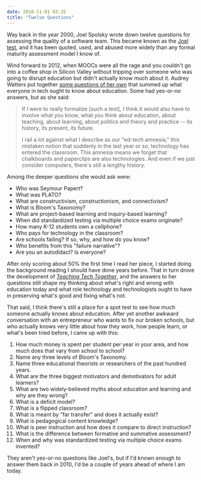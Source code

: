 ```yaml
---
date: 2018-11-01 03:35
title: "Twelve Questions"
---
```


Way back in the year 2000,
Joel Spolsky wrote down twelve questions for assessing the quality of a software team.
This became known as the [Joel test](https://www.joelonsoftware.com/2000/08/09/the-joel-test-12-steps-to-better-code/),
and it has been quoted, used, and abused more widely than any formal maturity assessment model I know of.

Wind forward to 2012,
when MOOCs were all the rage
and you couldn't go into a coffee shop in Silicon Valley
without tripping over someone who was going to disrupt education
but didn't actually know much about it.
Audrey Watters put together [some questions of her own](http://hackeducation.com/2012/03/17/what-every-techie-should-know-about-education)
that summed up what everyone in tech ought to know about education.
Some had yes-or-no answers,
but as she said:

> If I were to really formalize [such a test], I think it would also have to
> involve what you know, what you think about education, about teaching, about
> learning, about politics and theory and practice -- its history, its present,
> its future.
>
> I rail a lot against what I describe as our "ed-tech amnesia," this mistaken
> notion that suddenly in the last year or so, technology has entered the
> classroom. This amnesia means we forget that chalkboards and paperclips are
> also technologies. And even if we just consider computers, there's still a
> lengthy history.

Among the deeper questions she would ask were:

- Who was Seymour Papert?
- What was PLATO?
- What are constructivism, constructionism, and connectivism?
- What is Bloom's Taxonomy?
- What are project-based learning and inquiry-based learning?
- When did standardized testing via multiple choice exams originate?
- How many K-12 students own a cellphone?
- Who pays for technology in the classroom?
- Are schools failing? If so, why, and how do you know?
- Who benefits from this "failure narrative"?
- Are you an autodidact? Is everyone?

After only scoring about 50% the first time I read her piece,
I started doing the background reading I should have done years before.
That in turn drove the development of *[Teaching Tech Together](http://teachtogether.tech)*,
and the answers to her questions still shape my thinking about what's right and wrong with education today
and what role technology and technologists ought to have in preserving what's good
and fixing what's not.

That said,
I think there's still a place for a spot test
to see how much someone actually knows about education.
After yet another awkward conversation with an entrepreneur
who wants to fix our broken schools,
but who actually knows very little about how they work,
how people learn,
or what's been tried before,
I came up with this:

1. How much money is spent per student per year in your area, and how much does that vary from school to school?
1. Name any three levels of Bloom's Taxonomy.
1. Name three educational theorists or researchers of the past hundred years.
1. What are the three biggest motivators and demotivators for adult learners?
1. What are two widely-believed myths about education and learning and why are they wrong?
1. What is a deficit model?
1. What is a flipped classroom?
1. What is meant by "far transfer" and does it actually exist?
1. What is pedagogical content knowledge?
1. What is peer instruction and how does it compare to direct instruction?
1. What is the difference between formative and summative assessment?
1. When and why was standardized testing via multiple choice exams invented?

They aren't yes-or-no questions like Joel's,
but if I'd known enough to answer them back in 2010,
I'd be a couple of years ahead of where I am today.
